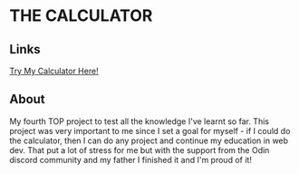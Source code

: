 # THE CALCULATOR

## Links
[Try My Calculator Here!](https://glavevy.github.io/calculator/)

## About
My fourth TOP project to test all the knowledge I've learnt so far. This project was very important to me since I set a goal for myself - if I could do the calculator, then I can do any project and continue my education in web dev. That put a lot of stress for me but with the support from the Odin discord community and my father I finished it and I'm proud of it!